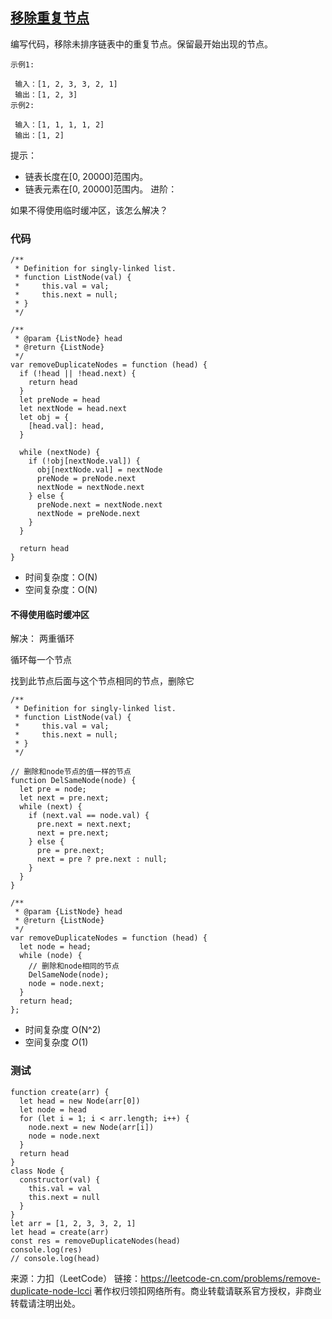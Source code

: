 ## [移除重复节点](https://leetcode-cn.com/problems/remove-duplicate-node-lcci/)

编写代码，移除未排序链表中的重复节点。保留最开始出现的节点。

```
示例1:

 输入：[1, 2, 3, 3, 2, 1]
 输出：[1, 2, 3]
示例2:

 输入：[1, 1, 1, 1, 2]
 输出：[1, 2]
```



提示：

* 链表长度在[0, 20000]范围内。
* 链表元素在[0, 20000]范围内。
  进阶：

如果不得使用临时缓冲区，该怎么解决？





### 代码

```tsx
/**
 * Definition for singly-linked list.
 * function ListNode(val) {
 *     this.val = val;
 *     this.next = null;
 * }
 */

/**
 * @param {ListNode} head
 * @return {ListNode}
 */
var removeDuplicateNodes = function (head) {
  if (!head || !head.next) {
    return head
  }
  let preNode = head
  let nextNode = head.next
  let obj = {
    [head.val]: head,
  }

  while (nextNode) {
    if (!obj[nextNode.val]) {
      obj[nextNode.val] = nextNode
      preNode = preNode.next
      nextNode = nextNode.next
    } else {
      preNode.next = nextNode.next
      nextNode = preNode.next
    }
  }

  return head
}

```

- 时间复杂度：O(N)
- 空间复杂度：O(N)







#### 不得使用临时缓冲区

解决： 两重循环

循环每一个节点

找到此节点后面与这个节点相同的节点，删除它

```tsx
/**
 * Definition for singly-linked list.
 * function ListNode(val) {
 *     this.val = val;
 *     this.next = null;
 * }
 */

// 删除和node节点的值一样的节点
function DelSameNode(node) {
  let pre = node;
  let next = pre.next;
  while (next) {
    if (next.val == node.val) {
      pre.next = next.next;
      next = pre.next;
    } else {
      pre = pre.next;
      next = pre ? pre.next : null;
    }
  }
}

/**
 * @param {ListNode} head
 * @return {ListNode}
 */
var removeDuplicateNodes = function (head) {
  let node = head;
  while (node) {
    // 删除和node相同的节点
    DelSameNode(node);
    node = node.next;
  }
  return head;
};
```

* 时间复杂度 O(N^2)
*  空间复杂度 *O*(1)





### 测试

```tsx
function create(arr) {
  let head = new Node(arr[0])
  let node = head
  for (let i = 1; i < arr.length; i++) {
    node.next = new Node(arr[i])
    node = node.next
  }
  return head
}
class Node {
  constructor(val) {
    this.val = val
    this.next = null
  }
}
let arr = [1, 2, 3, 3, 2, 1]
let head = create(arr)
const res = removeDuplicateNodes(head)
console.log(res)
// console.log(head)
```











来源：力扣（LeetCode）
链接：https://leetcode-cn.com/problems/remove-duplicate-node-lcci
著作权归领扣网络所有。商业转载请联系官方授权，非商业转载请注明出处。